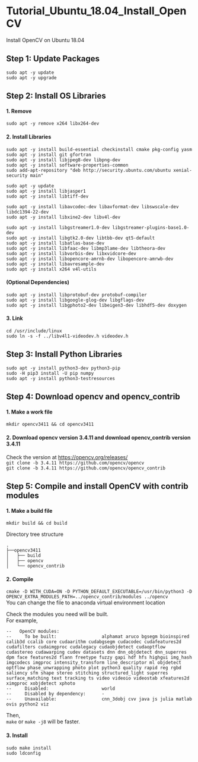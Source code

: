# Tutorial_Ubuntu_18.04_Install_OpenCV
Install OpenCV on Ubuntu 18.04

## Step 1: Update Packages
```sudo apt -y update```  
```sudo apt -y upgrade```

## Step 2: Install OS Libraries
#### 1. Remove 
```sudo apt -y remove x264 libx264-dev```  

#### 2. Install Libraries
```sudo apt -y install build-essential checkinstall cmake pkg-config yasm```  
```sudo apt -y install git gfortran```  
```sudo apt -y install libjpeg8-dev libpng-dev```  
```sudo apt -y install software-properties-common```  
```sudo add-apt-repository "deb http://security.ubuntu.com/ubuntu xenial-security main"```  

```sudo apt -y update```  
```sudo apt -y install libjasper1```  
```sudo apt -y install libtiff-dev``` 

```sudo apt -y install libavcodec-dev libavformat-dev libswscale-dev libdc1394-22-dev```  
```sudo apt -y install libxine2-dev libv4l-dev``` 

```sudo apt -y install libgstreamer1.0-dev libgstreamer-plugins-base1.0-dev```  
```sudo apt -y install libgtk2.0-dev libtbb-dev qt5-default```  
```sudo apt -y install libatlas-base-dev```  
```sudo apt -y install libfaac-dev libmp3lame-dev libtheora-dev```  
```sudo apt -y install libvorbis-dev libxvidcore-dev```  
```sudo apt -y install libopencore-amrnb-dev libopencore-amrwb-dev```  
```sudo apt -y install libavresample-dev```  
```sudo apt -y install x264 v4l-utils``` 

#### (Optional Dependencies)
```sudo apt -y install libprotobuf-dev protobuf-compiler```  
```sudo apt -y install libgoogle-glog-dev libgflags-dev```  
```sudo apt -y install libgphoto2-dev libeigen3-dev libhdf5-dev doxygen```  


#### 3. Link
```cd /usr/include/linux```  
```sudo ln -s -f ../libv4l1-videodev.h videodev.h```  


## Step 3: Install Python Libraries
```sudo apt -y install python3-dev python3-pip```  
```sudo -H pip3 install -U pip numpy```  
```sudo apt -y install python3-testresources```

## Step 4: Download opencv and opencv_contrib
#### 1. Make a work file  
```mkdir opencv3411 && cd opencv3411```   
#### 2. Download opencv version 3.4.11  and download opencv_contrib version 3.4.11   
Check the version at https://opencv.org/releases/  
```git clone -b 3.4.11 https://github.com/opencv/opencv```  
```git clone -b 3.4.11 https://github.com/opencv/opencv_contrib```  

## Step 5: Compile and install OpenCV with contrib modules  
#### 1. Make a build file  
```mkdir build && cd build```  
  
Directory tree structure  
```
.
├──opencv3411
│   ├── build
│   ├── opencv
│   └── opencv_contrib
```

#### 2. Compile  
```cmake -D WITH_CUDA=ON -D PYTHON_DEFAULT_EXECUTABLE=/usr/bin/python3 -D OPENCV_EXTRA_MODULES_PATH=../opencv_contrib/modules ../opencv```  
You can change the file to anaconda virtual environment location

Check the modules you need will be built.  
For example,  
```
--   OpenCV modules:
--     To be built:                 alphamat aruco bgsegm bioinspired calib3d ccalib core cudaarithm cudabgsegm cudacodec cudafeatures2d cudafilters cudaimgproc cudalegacy cudaobjdetect cudaoptflow cudastereo cudawarping cudev datasets dnn dnn_objdetect dnn_superres dpm face features2d flann freetype fuzzy gapi hdf hfs highgui img_hash imgcodecs imgproc intensity_transform line_descriptor ml objdetect optflow phase_unwrapping photo plot python3 quality rapid reg rgbd saliency sfm shape stereo stitching structured_light superres surface_matching text tracking ts video videoio videostab xfeatures2d ximgproc xobjdetect xphoto
--     Disabled:                    world
--     Disabled by dependency:      -
--     Unavailable:                 cnn_3dobj cvv java js julia matlab ovis python2 viz
```

Then,   
```make```  or ```make -j8``` will be faster.  


#### 3. Install
```sudo make install```  
```sudo ldconfig```
